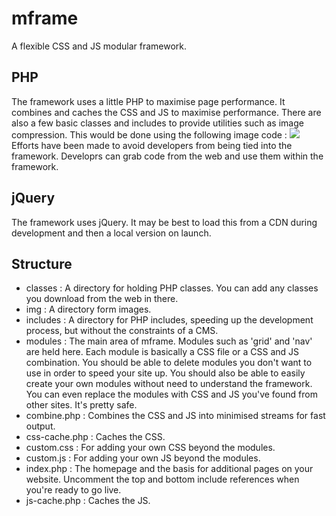 # mframe
A flexible CSS and JS modular framework.
## PHP
The framework uses a little PHP to maximise page performance. It combines and caches the CSS and JS to maximise performance. There are also a few basic classes and includes to provide utilities such as image compression.
This would be done using the following image code :
        <img src="<?php $u->data_uri('img/mick.png'); ?>" />
Efforts have been made to avoid developers from being tied into the framework. Developrs can grab code from the web and use them within the framework.
## jQuery
The framework uses jQuery. It may be best to load this from a CDN during development and then a local version on launch.
## Structure
*   classes : A directory for holding PHP classes. You can add any classes you download from the web in there.
*   img : A directory form images.
*   includes : A directory for PHP includes, speeding up the development process, but without the constraints of a CMS.
*   modules :  The main area of mframe. Modules such as 'grid' and 'nav' are held here. Each module is basically a CSS file or a CSS and JS combination. You should be able to delete modules you don't want to use in order to speed your site up. You should also be able to easily create your own modules without need to understand the framework. You can even replace the modules with CSS and JS you've found from other sites. It's pretty safe.
*   combine.php : Combines the CSS and JS into minimised streams for fast output.
*   css-cache.php : Caches the CSS.
*   custom.css : For adding your own CSS beyond the modules.
*   custom.js : For adding your own JS beyond the modules.
*   index.php : The homepage and the basis for additional pages on your website. Uncomment the top and bottom include references when you're ready to go live.
*   js-cache.php : Caches the JS.